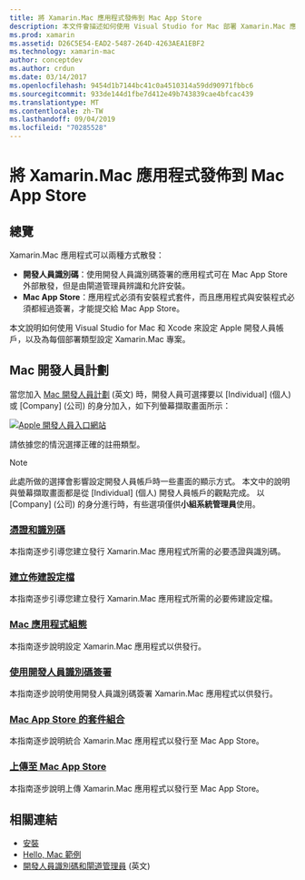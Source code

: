 ```yaml
---
title: 將 Xamarin.Mac 應用程式發佈到 Mac App Store
description: 本文件會描述如何使用 Visual Studio for Mac 部署 Xamarin.Mac 應用程式。 並說明如何設定 Mac 開發人員帳戶、如何建立用於程式碼簽署之憑證，以及如何使用它們來建置可直接散發或透過 Mac App Store 散發的 Mac 應用程式。
ms.prod: xamarin
ms.assetid: D26C5E54-EAD2-5487-264D-4263AEA1EBF2
ms.technology: xamarin-mac
author: conceptdev
ms.author: crdun
ms.date: 03/14/2017
ms.openlocfilehash: 9454d1b7144bc41c0a4510314a59dd90971fbbc6
ms.sourcegitcommit: 933de144d1fbe7d412e49b743839cae4bfcac439
ms.translationtype: MT
ms.contentlocale: zh-TW
ms.lasthandoff: 09/04/2019
ms.locfileid: "70285528"
---
```

# <a name="publishing-xamarinmac-apps-to-the-mac-app-store"></a>將 Xamarin.Mac 應用程式發佈到 Mac App Store

## <a name="overview"></a>總覽

Xamarin.Mac 應用程式可以兩種方式散發：

- **開發人員識別碼**：使用開發人員識別碼簽署的應用程式可在 Mac App Store 外部散發，但是由閘道管理員辨識和允許安裝。
- **Mac App Store**：應用程式必須有安裝程式套件，而且應用程式與安裝程式必須都經過簽署，才能提交給 Mac App Store。

本文說明如何使用 Visual Studio for Mac 和 Xcode 來設定 Apple 開發人員帳戶，以及為每個部署類型設定 Xamarin.Mac 專案。


## <a name="mac-developer-program"></a>Mac 開發人員計劃

當您加入 [Mac 開發人員計劃](https://developer.apple.com/devcenter/mac/) \(英文\) 時，開發人員可選擇要以 [Individual] \(個人\) 或 [Company] \(公司\) 的身分加入，如下列螢幕擷取畫面所示：

[![Apple 開發人員入口網站](images/image1.png "Apple 開發人員入口網站")](images/image1-large.png#lightbox)

請依據您的情況選擇正確的註冊類型。

> [!NOTE]
> 此處所做的選擇會影響設定開發人員帳戶時一些畫面的顯示方式。 本文中的說明與螢幕擷取畫面都是從 [Individual] \(個人\) 開發人員帳戶的觀點完成。 以 [Company] \(公司\) 的身分進行時，有些選項僅供**小組系統管理員**使用。


### <a name="certificates-and-identifiersmacdeploy-testpublishing-to-the-app-storecertificates-identifiersmd"></a>[憑證和識別碼](~/mac/deploy-test/publishing-to-the-app-store/certificates-identifiers.md)

本指南逐步引導您建立發行 Xamarin.Mac 應用程式所需的必要憑證與識別碼。


### <a name="create-provisioning-profilemacdeploy-testpublishing-to-the-app-storeprofilesmd"></a>[建立佈建設定檔](~/mac/deploy-test/publishing-to-the-app-store/profiles.md)

本指南逐步引導您建立發行 Xamarin.Mac 應用程式所需的必要佈建設定檔。


### <a name="mac-app-configurationmacdeploy-testpublishing-to-the-app-storeapp-configurationmd"></a>[Mac 應用程式組態](~/mac/deploy-test/publishing-to-the-app-store/app-configuration.md)

本指南逐步說明設定 Xamarin.Mac 應用程式以供發行。


### <a name="sign-with-developer-idmacdeploy-testpublishing-to-the-app-storesigningmd"></a>[使用開發人員識別碼簽署](~/mac/deploy-test/publishing-to-the-app-store/signing.md)

本指南逐步說明使用開發人員識別碼簽署 Xamarin.Mac 應用程式以供發行。


### <a name="bundle-for-mac-app-storemacdeploy-testpublishing-to-the-app-storebundlingmd"></a>[Mac App Store 的套件組合](~/mac/deploy-test/publishing-to-the-app-store/bundling.md)

本指南逐步說明統合 Xamarin.Mac 應用程式以發行至 Mac App Store。


### <a name="upload-to-mac-app-storemacdeploy-testpublishing-to-the-app-storeuploadingmd"></a>[上傳至 Mac App Store](~/mac/deploy-test/publishing-to-the-app-store/uploading.md)

本指南逐步說明上傳 Xamarin.Mac 應用程式以發行至 Mac App Store。


## <a name="related-links"></a>相關連結

- [安裝](/visualstudio/mac/installation/)
- [Hello, Mac 範例](~/mac/get-started/hello-mac.md)
- [開發人員識別碼和閘道管理員](https://developer.apple.com/resources/developer-id/) \(英文\)
